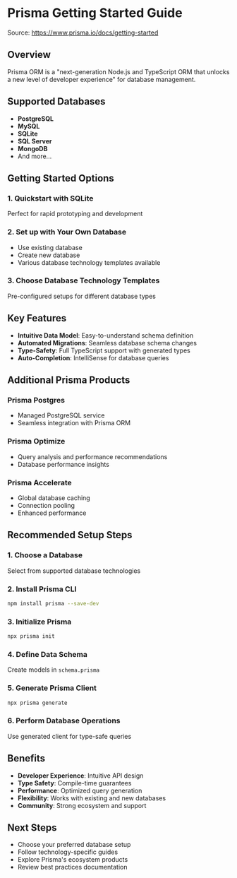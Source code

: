 # Prisma Getting Started Guide

Source: https://www.prisma.io/docs/getting-started

## Overview

Prisma ORM is a "next-generation Node.js and TypeScript ORM that unlocks a new level of developer experience" for database management.

## Supported Databases

- **PostgreSQL**
- **MySQL** 
- **SQLite**
- **SQL Server**
- **MongoDB**
- And more...

## Getting Started Options

### 1. Quickstart with SQLite
Perfect for rapid prototyping and development

### 2. Set up with Your Own Database
- Use existing database
- Create new database
- Various database technology templates available

### 3. Choose Database Technology Templates
Pre-configured setups for different database types

## Key Features

- **Intuitive Data Model**: Easy-to-understand schema definition
- **Automated Migrations**: Seamless database schema changes
- **Type-Safety**: Full TypeScript support with generated types
- **Auto-Completion**: IntelliSense for database queries

## Additional Prisma Products

### Prisma Postgres
- Managed PostgreSQL service
- Seamless integration with Prisma ORM

### Prisma Optimize  
- Query analysis and performance recommendations
- Database performance insights

### Prisma Accelerate
- Global database caching
- Connection pooling
- Enhanced performance

## Recommended Setup Steps

### 1. Choose a Database
Select from supported database technologies

### 2. Install Prisma CLI
```bash
npm install prisma --save-dev
```

### 3. Initialize Prisma
```bash
npx prisma init
```

### 4. Define Data Schema
Create models in `schema.prisma`

### 5. Generate Prisma Client
```bash
npx prisma generate
```

### 6. Perform Database Operations
Use generated client for type-safe queries

## Benefits

- **Developer Experience**: Intuitive API design
- **Type Safety**: Compile-time guarantees
- **Performance**: Optimized query generation  
- **Flexibility**: Works with existing and new databases
- **Community**: Strong ecosystem and support

## Next Steps

- Choose your preferred database setup
- Follow technology-specific guides
- Explore Prisma's ecosystem products
- Review best practices documentation